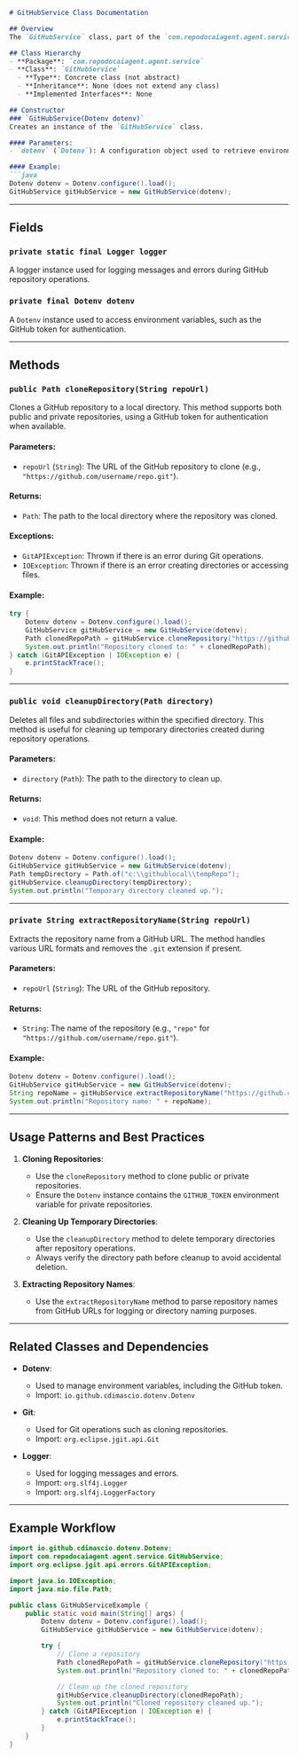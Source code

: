 ```markdown
# GitHubService Class Documentation

## Overview
The `GitHubService` class, part of the `com.repodocaiagent.agent.service` package, provides functionality for interacting with GitHub repositories. It allows users to clone repositories to a local directory, clean up temporary directories, and extract repository names from GitHub URLs. This service is designed to handle both public and private repositories, leveraging authentication via a GitHub token when necessary.

## Class Hierarchy
- **Package**: `com.repodocaiagent.agent.service`
- **Class**: `GitHubService`
  - **Type**: Concrete class (not abstract)
  - **Inheritance**: None (does not extend any class)
  - **Implemented Interfaces**: None

## Constructor
### `GitHubService(Dotenv dotenv)`
Creates an instance of the `GitHubService` class.

#### Parameters:
- `dotenv` (`Dotenv`): A configuration object used to retrieve environment variables, such as the GitHub token for authentication.

#### Example:
```java
Dotenv dotenv = Dotenv.configure().load();
GitHubService gitHubService = new GitHubService(dotenv);
```

---

## Fields
### `private static final Logger logger`
A logger instance used for logging messages and errors during GitHub repository operations.

### `private final Dotenv dotenv`
A `Dotenv` instance used to access environment variables, such as the GitHub token for authentication.

---

## Methods

### `public Path cloneRepository(String repoUrl)`
Clones a GitHub repository to a local directory. This method supports both public and private repositories, using a GitHub token for authentication when available.

#### Parameters:
- `repoUrl` (`String`): The URL of the GitHub repository to clone (e.g., `"https://github.com/username/repo.git"`).

#### Returns:
- `Path`: The path to the local directory where the repository was cloned.

#### Exceptions:
- `GitAPIException`: Thrown if there is an error during Git operations.
- `IOException`: Thrown if there is an error creating directories or accessing files.

#### Example:
```java
try {
    Dotenv dotenv = Dotenv.configure().load();
    GitHubService gitHubService = new GitHubService(dotenv);
    Path clonedRepoPath = gitHubService.cloneRepository("https://github.com/username/repo.git");
    System.out.println("Repository cloned to: " + clonedRepoPath);
} catch (GitAPIException | IOException e) {
    e.printStackTrace();
}
```

---

### `public void cleanupDirectory(Path directory)`
Deletes all files and subdirectories within the specified directory. This method is useful for cleaning up temporary directories created during repository operations.

#### Parameters:
- `directory` (`Path`): The path to the directory to clean up.

#### Returns:
- `void`: This method does not return a value.

#### Example:
```java
Dotenv dotenv = Dotenv.configure().load();
GitHubService gitHubService = new GitHubService(dotenv);
Path tempDirectory = Path.of("c:\\githublocal\\tempRepo");
gitHubService.cleanupDirectory(tempDirectory);
System.out.println("Temporary directory cleaned up.");
```

---

### `private String extractRepositoryName(String repoUrl)`
Extracts the repository name from a GitHub URL. The method handles various URL formats and removes the `.git` extension if present.

#### Parameters:
- `repoUrl` (`String`): The URL of the GitHub repository.

#### Returns:
- `String`: The name of the repository (e.g., `"repo"` for `"https://github.com/username/repo.git"`).

#### Example:
```java
Dotenv dotenv = Dotenv.configure().load();
GitHubService gitHubService = new GitHubService(dotenv);
String repoName = gitHubService.extractRepositoryName("https://github.com/username/repo.git");
System.out.println("Repository name: " + repoName);
```

---

## Usage Patterns and Best Practices
1. **Cloning Repositories**:
   - Use the `cloneRepository` method to clone public or private repositories.
   - Ensure the `Dotenv` instance contains the `GITHUB_TOKEN` environment variable for private repositories.

2. **Cleaning Up Temporary Directories**:
   - Use the `cleanupDirectory` method to delete temporary directories after repository operations.
   - Always verify the directory path before cleanup to avoid accidental deletion.

3. **Extracting Repository Names**:
   - Use the `extractRepositoryName` method to parse repository names from GitHub URLs for logging or directory naming purposes.

---

## Related Classes and Dependencies
- **Dotenv**:
  - Used to manage environment variables, including the GitHub token.
  - Import: `io.github.cdimascio.dotenv.Dotenv`

- **Git**:
  - Used for Git operations such as cloning repositories.
  - Import: `org.eclipse.jgit.api.Git`

- **Logger**:
  - Used for logging messages and errors.
  - Import: `org.slf4j.Logger`
  - Import: `org.slf4j.LoggerFactory`

---

## Example Workflow
```java
import io.github.cdimascio.dotenv.Dotenv;
import com.repodocaiagent.agent.service.GitHubService;
import org.eclipse.jgit.api.errors.GitAPIException;

import java.io.IOException;
import java.nio.file.Path;

public class GitHubServiceExample {
    public static void main(String[] args) {
        Dotenv dotenv = Dotenv.configure().load();
        GitHubService gitHubService = new GitHubService(dotenv);

        try {
            // Clone a repository
            Path clonedRepoPath = gitHubService.cloneRepository("https://github.com/username/repo.git");
            System.out.println("Repository cloned to: " + clonedRepoPath);

            // Clean up the cloned repository
            gitHubService.cleanupDirectory(clonedRepoPath);
            System.out.println("Cloned repository cleaned up.");
        } catch (GitAPIException | IOException e) {
            e.printStackTrace();
        }
    }
}
```
```